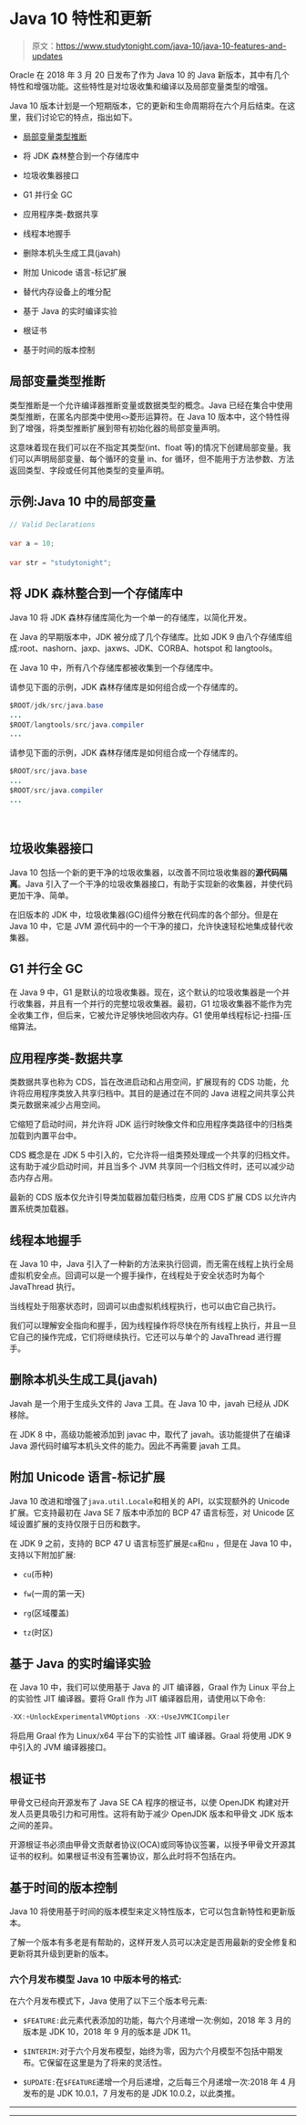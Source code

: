 # Java 10 特性和更新

> 原文：<https://www.studytonight.com/java-10/java-10-features-and-updates>

Oracle 在 2018 年 3 月 20 日发布了作为 Java 10 的 Java 新版本，其中有几个特性和增强功能。这些特性是对垃圾收集和编译以及局部变量类型的增强。

Java 10 版本计划是一个短期版本，它的更新和生命周期将在六个月后结束。在这里，我们讨论它的特点，指出如下。

*   [局部变量类型推断](https://www.studytonight.com/java-10/local-variables-type-inference)

*   将 JDK 森林整合到一个存储库中

*   垃圾收集器接口

*   G1 并行全 GC

*   应用程序类-数据共享

*   线程本地握手

*   删除本机头生成工具(javah)

*   附加 Unicode 语言-标记扩展

*   替代内存设备上的堆分配

*   基于 Java 的实时编译实验

*   根证书

*   基于时间的版本控制

## 局部变量类型推断

类型推断是一个允许编译器推断变量或数据类型的概念。Java 已经在集合中使用类型推断，在匿名内部类中使用`<>`菱形运算符。在 Java 10 版本中，这个特性得到了增强，将类型推断扩展到带有初始化器的局部变量声明。

这意味着现在我们可以在不指定其类型(int、float 等)的情况下创建局部变量。我们可以声明局部变量、每个循环的变量 in、for 循环，但不能用于方法参数、方法返回类型、字段或任何其他类型的变量声明。

## 示例:Java 10 中的局部变量

```java
// Valid Declarations

var a = 10;

var str = "studytonight"; 
```

## 将 JDK 森林整合到一个存储库中

Java 10 将 JDK 森林存储库简化为一个单一的存储库，以简化开发。

在 Java 的早期版本中，JDK 被分成了几个存储库。比如 JDK 9 由八个存储库组成:root、nashorn、jaxp、jaxws、JDK、CORBA、hotspot 和 langtools。

在 Java 10 中，所有八个存储库都被收集到一个存储库中。

请参见下面的示例，JDK 森林存储库是如何组合成一个存储库的。

```java
$ROOT/jdk/src/java.base
...
$ROOT/langtools/src/java.compiler
...
```

请参见下面的示例，JDK 森林存储库是如何组合成一个存储库的。

```java
$ROOT/src/java.base
...
$ROOT/src/java.compiler
...
```

![](img/4765334125b448ec4c4bdf8285a1da72.png)![](img/4765334125b448ec4c4bdf8285a1da72.png "Click and drag to move")

## 垃圾收集器接口

Java 10 包括一个新的更干净的垃圾收集器，以改善不同垃圾收集器的**源代码隔离**。Java 引入了一个干净的垃圾收集器接口，有助于实现新的收集器，并使代码更加干净、简单。

在旧版本的 JDK 中，垃圾收集器(GC)组件分散在代码库的各个部分。但是在 Java 10 中，它是 JVM 源代码中的一个干净的接口，允许快速轻松地集成替代收集器。

## G1 并行全 GC

在 Java 9 中，G1 是默认的垃圾收集器。现在，这个默认的垃圾收集器是一个并行收集器，并且有一个并行的完整垃圾收集器。最初，G1 垃圾收集器不能作为完全收集工作，但后来，它被允许足够快地回收内存。G1 使用单线程标记-扫描-压缩算法。

## 应用程序类-数据共享

类数据共享也称为 CDS，旨在改进启动和占用空间，扩展现有的 CDS 功能，允许将应用程序类放入共享归档中。其目的是通过在不同的 Java 进程之间共享公共类元数据来减少占用空间。

它缩短了启动时间，并允许将 JDK 运行时映像文件和应用程序类路径中的归档类加载到内置平台中。

CDS 概念是在 JDK 5 中引入的，它允许将一组类预处理成一个共享的归档文件。这有助于减少启动时间，并且当多个 JVM 共享同一个归档文件时，还可以减少动态内存占用。

最新的 CDS 版本仅允许引导类加载器加载归档类，应用 CDS 扩展 CDS 以允许内置系统类加载器。

## 线程本地握手

在 Java 10 中，Java 引入了一种新的方法来执行回调，而无需在线程上执行全局虚拟机安全点。回调可以是一个握手操作，在线程处于安全状态时为每个 JavaThread 执行。

当线程处于阻塞状态时，回调可以由虚拟机线程执行，也可以由它自己执行。

我们可以理解安全指向和握手，因为线程操作将尽快在所有线程上执行，并且一旦它自己的操作完成，它们将继续执行。它还可以与单个的 JavaThread 进行握手。

## 删除本机头生成工具(javah)

Javah 是一个用于生成头文件的 Java 工具。在 Java 10 中，javah 已经从 JDK 移除。

在 JDK 8 中，高级功能被添加到 javac 中，取代了 javah。该功能提供了在编译 Java 源代码时编写本机头文件的能力。因此不再需要 javah 工具。

## 附加 Unicode 语言-标记扩展

Java 10 改进和增强了`java.util.Locale`和相关的 API，以实现额外的 Unicode 扩展。它支持最初在 Java SE 7 版本中添加的 BCP 47 语言标签，对 Unicode 区域设置扩展的支持仅限于日历和数字。

在 JDK 9 之前，支持的 BCP 47 U 语言标签扩展是`ca`和`nu` ，但是在 Java 10 中，支持以下附加扩展:

*   `cu`(币种)

*   `fw`(一周的第一天)

*   `rg`(区域覆盖)

*   `tz`(时区)

## 基于 Java 的实时编译实验

在 Java 10 中，我们可以使用基于 Java 的 JIT 编译器，Graal 作为 Linux 平台上的实验性 JIT 编译器。要将 Grall 作为 JIT 编译器启用，请使用以下命令:

```java
-XX:+UnlockExperimentalVMOptions -XX:+UseJVMCICompiler
```

![](img/4765334125b448ec4c4bdf8285a1da72.png)将启用 Graal 作为 Linux/x64 平台下的实验性 JIT 编译器。Graal 将使用 JDK 9 中引入的 JVM 编译器接口。

## 根证书

甲骨文已经向开源发布了 Java SE CA 程序的根证书，以使 OpenJDK 构建对开发人员更具吸引力和可用性。这将有助于减少 OpenJDK 版本和甲骨文 JDK 版本之间的差异。

开源根证书必须由甲骨文贡献者协议(OCA)或同等协议签署，以授予甲骨文开源其证书的权利。如果根证书没有签署协议，那么此时将不包括在内。

## 基于时间的版本控制

Java 10 将使用基于时间的版本模型来定义特性版本，它可以包含新特性和更新版本。

了解一个版本有多老是有帮助的，这样开发人员可以决定是否用最新的安全修复和更新将其升级到更新的版本。

### 六个月发布模型 Java 10 中版本号的格式:

在六个月发布模式下，Java 使用了以下三个版本号元素:

*   `$FEATURE:`此元素代表添加的功能，每六个月递增一次:例如，2018 年 3 月的版本是 JDK 10，2018 年 9 月的版本是 JDK 11。

*   `$INTERIM:`对于六个月发布模型，始终为零，因为六个月模型不包括中期发布。它保留在这里是为了将来的灵活性。

*   `$UPDATE:`在`$FEATURE`递增一个月后递增，之后每三个月递增一次:2018 年 4 月发布的是 JDK 10.0.1，7 月发布的是 JDK 10.0.2，以此类推。

* * *

* * *